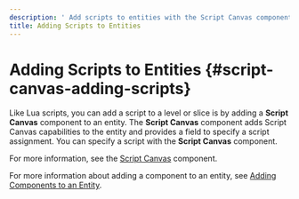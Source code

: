 ```yaml
---
description: ' Add scripts to entities with the Script Canvas component in Amazon Lumberyard. '
title: Adding Scripts to Entities
---
```

# Adding Scripts to Entities {#script-canvas-adding-scripts}

Like Lua scripts, you can add a script to a level or slice is by adding a **Script Canvas** component to an entity\. The **Script Canvas** component adds Script Canvas capabilities to the entity and provides a field to specify a script assignment\. You can specify a script with the **Script Canvas** component\.

For more information, see the [Script Canvas](/docs/userguide/components/script-canvas.md) component\.

For more information about adding a component to an entity, see [Adding Components to an Entity](/docs/userguide/components/working-adding.md)\.